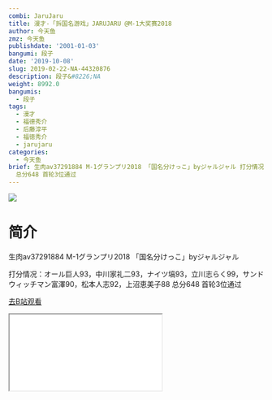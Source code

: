 ```yaml
---
combi: JaruJaru
title: 漫才-「拆国名游戏」JARUJARU @M-1大奖赛2018
author: 今天鱼
zmz: 今天鱼
publishdate: '2001-01-03'
bangumi: 段子
date: '2019-10-08'
slug: 2019-02-22-NA-44320876
description: 段子&#8226;NA
weight: 8992.0
bangumis:
  - 段子
tags:
  - 漫才
  - 福德秀介
  - 后藤淳平
  - 福徳秀介
  - jarujaru
categories:
  - 今天鱼
brief: 生肉av37291884 M-1グランプリ2018 「国名分けっこ」byジャルジャル 打分情况：オール巨人93，中川家礼二93，ナイツ塙93，立川志らく99，サンドウィッチマン富澤90，松本人志92，上沼恵美子88
  总分648 首轮3位通过
---
```

![](https://i.imgur.com/7O4FD8D.jpg)
# 简介  
生肉av37291884
M-1グランプリ2018
「国名分けっこ」byジャルジャル

打分情况：オール巨人93，中川家礼二93，ナイツ塙93，立川志らく99，サンドウィッチマン富澤90，松本人志92，上沼恵美子88
总分648
首轮3位通过  

[去B站观看](https://www.bilibili.com/video/av44320876/)
<div class ="resp-container"><iframe class="testiframe" src="//player.bilibili.com/player.html?aid=44320876"", scrolling="no", allowfullscreen="true" > </iframe></div> 
